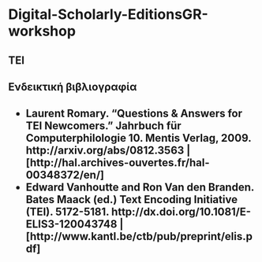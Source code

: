 


<h1>Digital-Scholarly-EditionsGR-workshop</h1>
<h2>TEI<h2/></lb> 
<h2>Ενδεικτική βιβλιογραφία <h2/></lb>
<ul>
<li>Laurent Romary. “Questions & Answers for TEI Newcomers.” Jahrbuch für Computerphilologie 10. Mentis Verlag, 2009. http://arxiv.org/abs/0812.3563 | [http://hal.archives-ouvertes.fr/hal-00348372/en/]</li>


<li>Edward Vanhoutte and Ron Van den Branden. Bates Maack (ed.) Text Encoding Initiative (TEI). 5172-5181. http://dx.doi.org/10.1081/E-ELIS3-120043748 | [http://www.kantl.be/ctb/pub/preprint/elis.pdf]</li></lb>
</ul>
